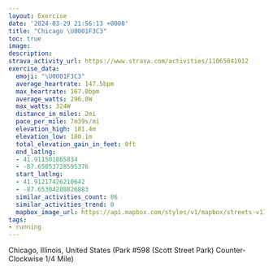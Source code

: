 ```yaml
---
layout: Exercise
date: '2024-03-29 21:56:13 +0000'
title: "Chicago \U0001F3C3"
toc: true
image:
description:
strava_activity_url: https://www.strava.com/activities/11065041912
exercise_data:
  emoji: "\U0001F3C3"
  average_heartrate: 147.5bpm
  max_heartrate: 167.0bpm
  average_watts: 296.8W
  max_watts: 324W
  distance_in_miles: 2mi
  pace_per_mile: 7m39s/mi
  elevation_high: 181.4m
  elevation_low: 180.1m
  total_elevation_gain_in_feet: 0ft
  end_latlng:
  - 41.911501865834
  - -87.65053728595376
  start_latlng:
  - 41.91217426210642
  - -87.65304288826883
  similar_activities_count: 86
  similar_activities_trend: 0
  mapbox_image_url: https://api.mapbox.com/styles/v1/mapbox/streets-v11/static/path-5+787af2-1.0(i%7Bx~Fvk~uOBm%40Cs%40BOXWbAoBj%40%7D%40DMBcAAc%40%40iAMg%40Dk%40FGV%40%40KBsBS%7BKAmBDmCEq%40%40gBFOLG%5CDZCf%40BN%40DDF%60AAv%40%40lCFTLRNLVDnAKTMPWBO%40c%40A%7DBCa%40IUOQQISAsAJQJMXEL%3FN%40n%40%3FfBBVHTHLPJPDj%40Ej%40ANGRYFY%3F_AAeAGw%40COMQQKSC_ABYFOJMRGZ%40fBDlAFTTTHFRBrAKRMPWBY%3FqAGeBIUOQSISAo%40Di%40HSTIZBjD%40NFTRVVHjAELCNGLOFKDO%3FwCEg%40GWOQ_%40OSAg%40Dk%40AWCYOIAw%40%40e%40FK%40EJDjAAnABvAFlAEhA%3FjADfDAxAD%5EAvA%40%5CCZQDMABLGx%40DfA),pin-s-s+e5b22e(-87.65132,41.91173),pin-s-f+89ae00(-87.64892000000003,41.910990000000005)/auto/800x800?access_token=pk.eyJ1Ijoiam9zaGJlY2ttYW4iLCJhIjoiY205eWR2aDd1MWZ6djJrbXc4a3M0bWZleiJ9.XiG9OWkNcZk2QzjJbxLB4A
tags:
- running
---
```




Chicago, Illinois, United States (Park #598 (Scott Street Park) Counter-Clockwise 1/4 Mile)
